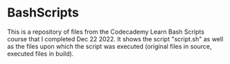 # BashScripts

This is a repository of files from the Codecademy Learn Bash Scripts course that I completed Dec 22 2022. It shows the script "script.sh" as well as the files upon which the script was executed (original files in source, executed files in build).

